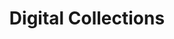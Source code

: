 ---
title: Digital Collections
layout: dashboard
permalink: /digital-collections.html
dashboard:
  container_id: digitalCollections
  data_sources:
    yearly: /kpidata/digital-collections.csv
  default_frequency: yearly
  show_frequency_toggle: false
  default_tab: chart
  show_table: true
  table_columns:
    - Total Collections
    - Total Items
    - Collections Added
    - Items Added
  charts:
    - type: line
      title: Total Collections Growth
      datasets:
        - row_index: 0
    - type: line
      title: Total Items Growth
      datasets:
        - row_index: 1
          color: green
    - type: bar
      title: Collections Added by Year
      datasets:
        - row_index: 2
    - type: bar
      title: Items Added by Year
      datasets:
        - row_index: 3
          color: green
---